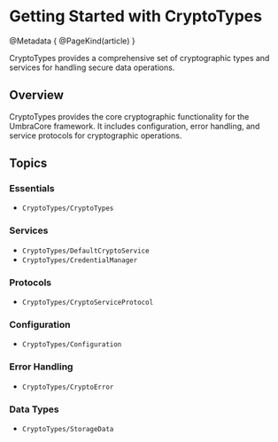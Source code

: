 # Getting Started with CryptoTypes

@Metadata {
    @PageKind(article)
}

CryptoTypes provides a comprehensive set of cryptographic types and services for handling secure data operations.

## Overview

CryptoTypes provides the core cryptographic functionality for the UmbraCore framework. It includes configuration, error handling, and service protocols for cryptographic operations.

## Topics

### Essentials

- ``CryptoTypes/CryptoTypes``

### Services

- ``CryptoTypes/DefaultCryptoService``
- ``CryptoTypes/CredentialManager``

### Protocols

- ``CryptoTypes/CryptoServiceProtocol``

### Configuration

- ``CryptoTypes/Configuration``

### Error Handling

- ``CryptoTypes/CryptoError``

### Data Types

- ``CryptoTypes/StorageData``
